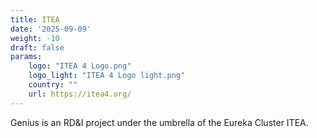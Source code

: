 ```yaml
---
title: ITEA
date: '2025-09-09'
weight: -10
draft: false
params:
    logo: "ITEA 4 Logo.png"
    logo_light: "ITEA 4 Logo light.png"
    country: ""
    url: https://itea4.org/
---
```


Genius is an RD&I project under the umbrella of the Eureka Cluster ITEA.
